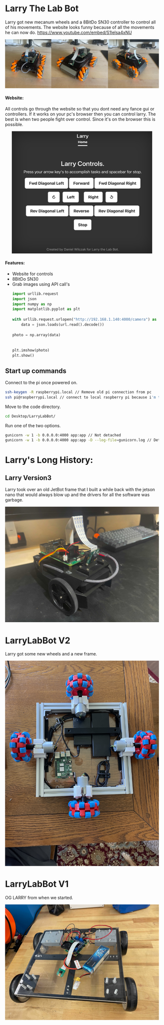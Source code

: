 # Larry The Lab Bot
Larry got new mecanum wheels and a 8BitDo SN30 controller to control all of his movements. The website looks funny because of all the movements he can now do. https://www.youtube.com/embed/S1lelsa4xNU

![](https://github.com/danielwilczak101/LarryLabBot/blob/media/images/larryv4_cleaned_up.jpg)

#### Website:
All controls go through the website so that you dont need any fance gui or controllers. If it works on your pc's browser then you can control larry. The best is when two people fight over control. Since it's on the browser this is possible.

<p align="center"> 
  <kbd>
    <img width="460" height="400"
    src="https://github.com/danielwilczak101/LarryLabBot/blob/media/images/websiteV4.png">
  </kbd>
</p>


#### Features:
  - Website for controls
  - 8BitDo SN30
  - Grab images using API call's
    ```Python
    import urllib.request
    import json
    import numpy as np
    import matplotlib.pyplot as plt

    with urllib.request.urlopen("http://192.168.1.140:4000/camera") as url:
        data = json.loads(url.read().decode())

    photo = np.array(data)


    plt.imshow(photo)
    plt.show()
    ```

## Start up commands
Connect to the pi once powered on.
```bash
ssh-keygen -R raspberrypi.local // Remove old pi connection from pc
ssh pi@raspberrypi.local // connect to local raspberry pi because i'm to lazy to look up the I.P
```
Move to the code directory.
```bash
cd Desktop/LarryLabBot/
```

Run one of the two options.
```bash
gunicorn -w 1 -b 0.0.0.0:4000 app:app // Not detached
gunicorn -w 1 -b 0.0.0.0:4000 app:app -D --log-file=gunicorn.log // Detached
```

# Larry's Long History:

## Larry Version3
Larry took over an old JetBot frame that I built a while back with the jetson nano that would always blow up and the drivers for all the software was garbage.


![](https://github.com/danielwilczak101/LarryLabBot/blob/media/images/larryv3.jpg)

# LarryLabBot V2
Larry got some new wheels and a new frame.

![](https://raw.githubusercontent.com/danielwilczak101/LarryLabBot/media/images/IMG_3665.JPG)


# LarryLabBot V1
OG LARRY from when we started.

![](https://raw.githubusercontent.com/danielwilczak101/LarryLabBot/media/images/IMG_3472.jpg)


